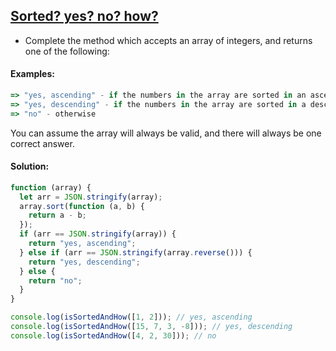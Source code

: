 ## [Sorted? yes? no? how?](https://www.codewars.com/kata/580a4734d6df748060000045)

- Complete the method which accepts an array of integers, and returns one of the following:

#### Examples:
```js
=> "yes, ascending" - if the numbers in the array are sorted in an ascending order\
=> "yes, descending" - if the numbers in the array are sorted in a descending order\
=> "no" - otherwise

```
You can assume the array will always be valid, and there will always be one correct answer.

#### Solution:

```js
function (array) {
  let arr = JSON.stringify(array);
  array.sort(function (a, b) {
    return a - b;
  });
  if (arr == JSON.stringify(array)) {
    return "yes, ascending";
  } else if (arr == JSON.stringify(array.reverse())) {
    return "yes, descending";
  } else {
    return "no";
  }
}

console.log(isSortedAndHow([1, 2])); // yes, ascending
console.log(isSortedAndHow([15, 7, 3, -8])); // yes, descending
console.log(isSortedAndHow([4, 2, 30])); // no
```